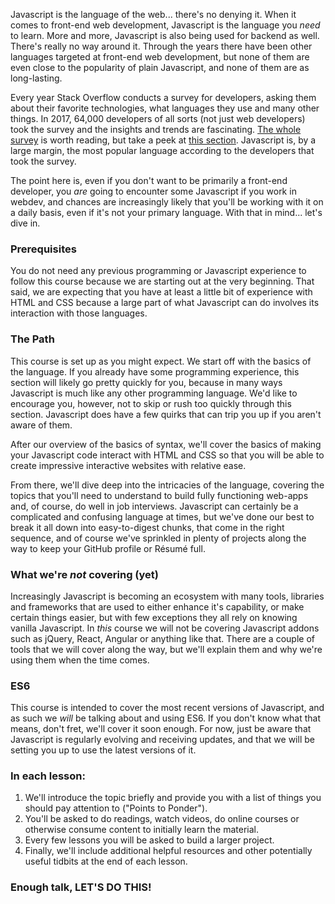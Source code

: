 Javascript is the language of the web... there's no denying it.  When it comes to front-end web development, Javascript is the language you _need_ to learn.  More and more, Javascript is also being used for backend as well.  There's really no way around it. Through the years there have been other languages targeted at front-end web development, but none of them are even close to the popularity of plain Javascript, and none of them are as long-lasting.

Every year Stack Overflow conducts a survey for developers, asking them about their favorite technologies, what languages they use and many other things.  In 2017, 64,000 developers of all sorts (not just web developers) took the survey and the insights and trends are fascinating.   [The whole survey](https://insights.stackoverflow.com/survey/2017#overview) is worth reading, but take a peek at [this section](https://insights.stackoverflow.com/survey/2017#technology). Javascript is, by a large margin, the most popular language according to the developers that took the survey.

The point here is, even if you don't want to be primarily a front-end developer, you _are_ going to encounter some Javascript if you work in webdev, and chances are increasingly likely that you'll be working with it on a daily basis, even if it's not your primary language.  With that in mind... let's dive in.

### Prerequisites

You do not need any previous programming or Javascript experience to follow this course because we are starting out at the very beginning.  That said, we are expecting that you have at least a little bit of experience with HTML and CSS because a large part of what Javascript can do involves its interaction with those languages.

### The Path

This course is set up as you might expect.  We start off with the basics of the language. If you already have some programming experience, this section will likely go pretty quickly for you, because in many ways Javascript is much like any other programming language.  We'd like to encourage you, however, not to skip or rush too quickly through this section. Javascript does have a few quirks that can trip you up if you aren't aware of them.

After our overview of the basics of syntax, we'll cover the basics of making your Javascript code interact with HTML and CSS so that you will be able to create impressive interactive websites with relative ease.

From there, we'll dive deep into the intricacies of the language, covering the topics that you'll need to understand to build fully functioning web-apps and, of course, do well in job interviews.  Javascript can certainly be a complicated and confusing language at times, but we've done our best to break it all down into easy-to-digest chunks, that come in the right sequence, and of course we've sprinkled in plenty of projects along the way to keep your GitHub profile or Résumé full.

### What we're _not_ covering (yet)

Increasingly Javascript is becoming an ecosystem with many tools, libraries and frameworks that are used to either enhance it's capability, or make certain things easier, but with few exceptions they all rely on knowing vanilla Javascript. In _this_ course we will not be covering Javascript addons such as jQuery, React, Angular or anything like that.  There are a couple of tools that we will cover along the way, but we'll explain them and why we're using them when the time comes.

### ES6

This course is intended to cover the most recent versions of Javascript, and as such we _will_ be talking about and using ES6.  If you don't know what that means, don't fret, we'll cover it soon enough.  For now, just be aware that Javascript is regularly evolving and receiving updates, and that we will be setting you up to use the latest versions of it.

### In each lesson:

1. We'll introduce the topic briefly and provide you with a list of things you should pay attention to ("Points to Ponder").
2. You'll be asked to do readings, watch videos, do online courses or otherwise consume content to initially learn the material.
4. Every few lessons you will be asked to build a larger project.
5. Finally, we'll include additional helpful resources and other potentially useful tidbits at the end of each lesson.

### Enough talk, LET'S DO THIS!